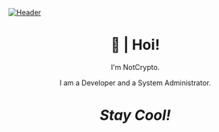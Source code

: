 [![Header](https://github.com/NotCrypto/NotCrypto/blob/master/images/sevn.png "Header")](https://google.com)
<h1 align='center'> 👋 | Hoi!</h1>
<p align='center'>
I'm NotCrypto.
</p>
<p align='center'>
I am a Developer and a System Administrator</a>.</p>

<h1 align='center'><i>Stay Cool!</i></h1